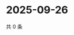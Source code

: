 # 2025-09-26

共 0 条

<!-- BEGIN ZHIHUVIDEO -->
<!-- 最后更新时间 Fri Sep 26 2025 05:10:13 GMT+0800 (China Standard Time) -->

<!-- END ZHIHUVIDEO -->
